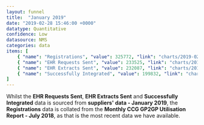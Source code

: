 ```yaml
---
layout: funnel
title:  "January 2019"
date: "2019-02-28 15:46:00 +0000"
datatype: Quantitative
confidence: Low
datasource: NMS
categories: data
items: [
    { "name": "Registrations", "value": 325772, "link": "charts/2019-02-28-registrations-jul2018" },
    { "name": "EHR Requests Sent", "value": 233525, "link": "charts/2019-03-05-supplier-to-supplier-jan2019" },
    { "name": "EHR Extracts Sent", "value": 232087, "link": "charts/2019-03-13-message-types-jan2019" },
    { "name": "Successfully Integrated", "value": 199832, "link": "charts/2019-03-21-success-supplier-to-supplier-jan2019"}
]
---
```

Whilst the **EHR Requests Sent**, **EHR Extracts Sent** and **Successfully Integrated** data is sourced from **suppliers' data - January 2019**, the **Registrations** data is collated from the **Monthly CCG GP2GP Utilisation Report - July 2018**, as that is the most recent data we have available.
